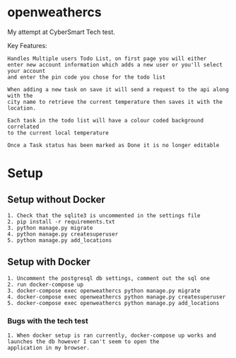 # openweathercs


My attempt at CyberSmart Tech test.

Key Features:

    Handles Multiple users Todo List, on first page you will either 
    enter new account information which adds a new user or you'll select your account
    and enter the pin code you chose for the todo list

    When adding a new task on save it will send a request to the api along with the 
    city name to retrieve the current temperature then saves it with the location.

    Each task in the todo list will have a colour coded background correlated
    to the current local temperature

    Once a Task status has been marked as Done it is no longer editable



# Setup

## Setup without Docker

    1. Check that the sqlite3 is uncommented in the settings file
    2. pip install -r requirements.txt
    3. python manage.py migrate
    4. python manage.py createsuperuser
    5. python manage.py add_locations


## Setup with Docker

    1. Uncomment the postgresql db settings, comment out the sql one
    2. run docker-compose up
    3. docker-compose exec openweathercs python manage.py migrate
    4. docker-compose exec openweathercs python manage.py createsuperuser
    5. docker-compose exec openweathercs python manage.py add_locations


### Bugs with the tech test

    1. When docker setup is ran currently, docker-compose up works and launches the db however I can't seem to open the
    application in my browser.
